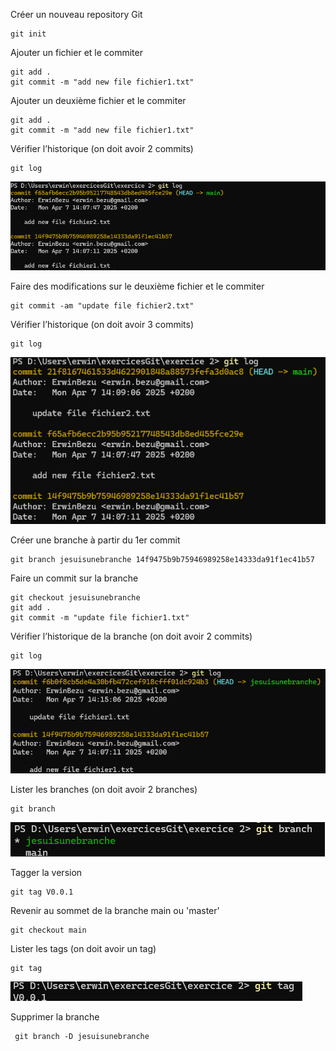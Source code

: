 Créer un nouveau repository Git

```
git init
```

Ajouter un fichier et le commiter

```
git add .
git commit -m "add new file fichier1.txt"
```

Ajouter un deuxième fichier et le commiter

```
git add .
git commit -m "add new file fichier1.txt"
```

Vérifier l’historique (on doit avoir 2 commits)

```
git log
```

![alt text](image.png)

Faire des modifications sur le deuxième fichier et le commiter

```
git commit -am "update file fichier2.txt"
```

Vérifier l’historique (on doit avoir 3 commits)

```
git log
```

![alt text](image-1.png)

Créer une branche à partir du 1er commit

```
git branch jesuisunebranche 14f9475b9b75946989258e14333da91f1ec41b57
```

Faire un commit sur la branche

```
git checkout jesuisunebranche
git add .
git commit -m "update file fichier1.txt"
```

Vérifier l’historique de la branche (on doit avoir 2 commits)

```
git log
```

![alt text](image-2.png)

Lister les branches (on doit avoir 2 branches)

```
git branch
```

![alt text](image-3.png)

Tagger la version

```
git tag V0.0.1
```

Revenir au sommet de la branche main ou 'master'

```
git checkout main
```

Lister les tags (on doit avoir un tag)

```
git tag
```

![alt text](image-4.png)

Supprimer la branche

```
 git branch -D jesuisunebranche
```
